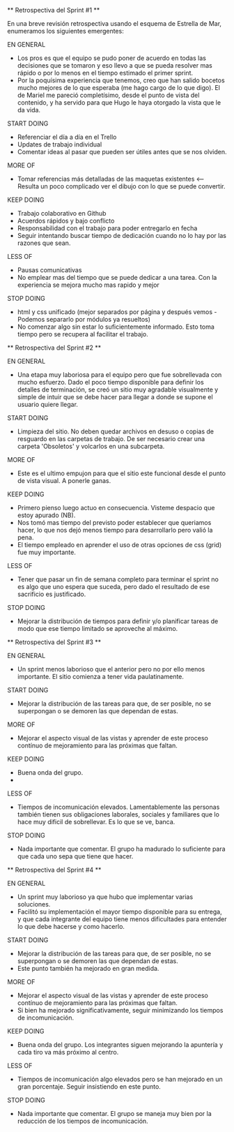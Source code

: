 ** Retrospectiva del Sprint #1 **

En una breve revisión retrospectiva usando el esquema de Estrella de Mar, enumeramos los siguientes emergentes:

EN GENERAL
- Los pros es que el equipo se pudo poner de acuerdo en todas las decisiones que se tomaron y eso llevo a que se pueda resolver mas rápido o por lo menos en el tiempo estimado el primer sprint.
- Por la poquísima experiencia que tenemos, creo que han salido bocetos mucho mejores de lo que esperaba (me hago cargo de lo que digo). El de Mariel me pareció completísimo, desde el punto de vista del contenido, y ha servido para que Hugo le haya otorgado la vista que le da vida.

START DOING
- Referenciar el día a día en el Trello
- Updates de trabajo individual
- Comentar ideas al pasar que pueden ser útiles antes que se nos olviden.

MORE OF
- Tomar referencias más detalladas de las maquetas existentes <— Resulta un poco complicado ver el dibujo con lo que se puede convertir.

KEEP DOING
- Trabajo colaborativo en Github
- Acuerdos rápidos y bajo conflicto
- Responsabilidad con el trabajo para poder entregarlo en fecha
- Seguir intentando buscar tiempo de dedicación cuando no lo hay por las razones que sean.

LESS OF
- Pausas comunicativas
- No emplear mas del tiempo que se puede dedicar a una tarea. Con la experiencia se mejora mucho mas rapido y mejor

STOP DOING
- html y css unificado (mejor separados por página y después vemos - Podemos separarlo por módulos ya resueltos)
- No comenzar algo sin estar lo suficientemente informado. Esto toma tiempo pero se recupera al facilitar el trabajo.

** Retrospectiva del Sprint #2 **

EN GENERAL
- Una etapa muy laboriosa para el equipo pero que fue sobrellevada con mucho esfuerzo. Dado el poco tiempo disponible para definir los detalles de terminación, se creó un sitio muy agradable visualmente y simple de intuir que se debe hacer para llegar a donde se supone el usuario quiere llegar.

START DOING
- Limpieza del sitio. No deben quedar archivos en desuso o copias de resguardo en las carpetas de trabajo. De ser necesario crear una carpeta 'Obsoletos' y volcarlos en una subcarpeta.

MORE OF
- Este es el ultimo empujon para que el sitio este funcional desde el punto de vista visual. A ponerle ganas.

KEEP DOING
- Primero pienso luego actuo en consecuencia. Visteme despacio que estoy apurado (NB).
- Nos tomó mas tiempo del previsto poder establecer que queriamos hacer, lo que nos dejó menos tiempo para desarrollarlo pero valió la pena.
- El tiempo empleado en aprender el uso de otras opciones de css (grid) fue muy importante.

LESS OF
- Tener que pasar un fin de semana completo para terminar el sprint no es algo que uno espera que suceda, pero dado el resultado de ese sacrificio es justificado.

STOP DOING
- Mejorar la distribución de tiempos para definir y/o planificar tareas de modo que ese tiempo limitado se aproveche al máximo.

** Retrospectiva del Sprint #3 **

EN GENERAL
- Un sprint menos laborioso que el anterior pero no por ello menos importante. El sitio comienza a tener vida paulatinamente.

START DOING
- Mejorar la distribución de las tareas para que, de ser posible, no se superpongan o se demoren las que dependan de estas.

MORE OF
- Mejorar el aspecto visual de las vistas y aprender de este proceso contínuo de mejoramiento para las próximas que faltan.

KEEP DOING
- Buena onda del grupo.
- 
LESS OF
- Tiempos de incomunicación elevados. Lamentablemente las personas también tienen sus obligaciones laborales, sociales y familiares que lo hace muy dificil de sobrellevar. Es lo que se ve, banca.

STOP DOING
- Nada importante que comentar. El grupo ha madurado lo suficiente para que cada uno sepa que tiene que hacer.

** Retrospectiva del Sprint #4 **

EN GENERAL
- Un sprint muy laborioso ya que hubo que implementar varias soluciones.
- Facilitó su implementación el mayor tiempo disponible para su entrega, y que cada integrante del equipo tiene menos dificultades para entender lo que debe hacerse y como hacerlo.

START DOING
- Mejorar la distribución de las tareas para que, de ser posible, no se superpongan o se demoren las que dependan de estas.
- Este punto también ha mejorado en gran medida.

MORE OF
- Mejorar el aspecto visual de las vistas y aprender de este proceso contínuo de mejoramiento para las próximas que faltan.
- Si bien ha mejorado significativamente, seguir minimizando los tiempos de incomunicación.

KEEP DOING
- Buena onda del grupo. Los integrantes siguen mejorando la apuntería y cada tiro va más próximo al centro.

LESS OF
- Tiempos de incomunicación algo elevados pero se han mejorado en un gran porcentaje. Seguir insistiendo en este punto.

STOP DOING
- Nada importante que comentar. El grupo se maneja muy bien por la reducción de los tiempos de incomunicación.